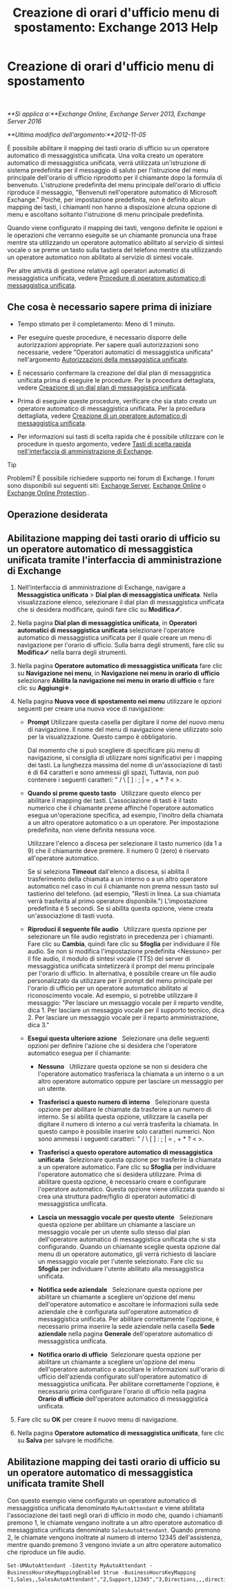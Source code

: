 ﻿---
title: "Creazione di orari d'ufficio menu di spostamento: Exchange 2013 Help"
TOCTitle: Creazione di orari d'ufficio menu di spostamento
ms:assetid: f76472fd-aa1a-4cd8-8e26-cc674421d375
ms:mtpsurl: https://technet.microsoft.com/it-it/library/Bb232203(v=EXCHG.150)
ms:contentKeyID: 50482084
ms.date: 05/22/2018
mtps_version: v=EXCHG.150
ms.translationtype: MT
---

# Creazione di orari d'ufficio menu di spostamento

 

_**Si applica a:**Exchange Online, Exchange Server 2013, Exchange Server 2016_

_**Ultima modifica dell'argomento:**2012-11-05_

È possibile abilitare il mapping dei tasti orario di ufficio su un operatore automatico di messaggistica unificata. Una volta creato un operatore automatico di messaggistica unificata, verrà utilizzata un'istruzione di sistema predefinita per il messaggio di saluto per l'istruzione del menu principale dell'orario di ufficio riprodotto per il chiamante dopo la formula di benvenuto. L'istruzione predefinita del menu principale dell'orario di ufficio riproduce il messaggio, "Benvenuti nell'operatore automatico di Microsoft Exchange." Poiché, per impostazione predefinita, non è definito alcun mapping dei tasti, i chiamanti non hanno a disposizione alcuna opzione di menu e ascoltano soltanto l'istruzione di menu principale predefinita.

Quando viene configurato il mapping dei tasti, vengono definite le opzioni e le operazioni che verranno eseguite se un chiamante pronuncia una frase mentre sta utilizzando un operatore automatico abilitato al servizio di sintesi vocale o se preme un tasto sulla tastiera del telefono mentre sta utilizzando un operatore automatico non abilitato al servizio di sintesi vocale.

Per altre attività di gestione relative agli operatori automatici di messaggistica unificata, vedere [Procedure di operatore automatico di messaggistica unificata](um-auto-attendant-procedures-exchange-2013-help.md).

## Che cosa è necessario sapere prima di iniziare

  - Tempo stimato per il completamento: Meno di 1 minuto.

  - Per eseguire queste procedure, è necessario disporre delle autorizzazioni appropriate. Per sapere quali autorizzazioni sono necessarie, vedere "Operatori automatici di messaggistica unificata" nell'argomento [Autorizzazioni della messaggistica unificate](unified-messaging-permissions-exchange-2013-help.md).

  - È necessario confermare la creazione del dial plan di messaggistica unificata prima di eseguire le procedure. Per la procedura dettagliata, vedere [Creazione di un dial plan di messaggistica unificata](create-a-um-dial-plan-exchange-2013-help.md).

  - Prima di eseguire queste procedure, verificare che sia stato creato un operatore automatico di messaggistica unificata. Per la procedura dettagliata, vedere [Creazione di un operatore automatico di messaggistica unificata](create-a-um-auto-attendant-exchange-2013-help.md).

  - Per informazioni sui tasti di scelta rapida che è possibile utilizzare con le procedure in questo argomento, vedere [Tasti di scelta rapida nell'interfaccia di amministrazione di Exchange](keyboard-shortcuts-in-the-exchange-admin-center-exchange-online-protection-help.md).


> [!TIP]
> Problemi? È possibile richiedere supporto nei forum di Exchange. I forum sono disponibili sui seguenti siti: <A href="https://go.microsoft.com/fwlink/p/?linkid=60612">Exchange Server</A>, <A href="https://go.microsoft.com/fwlink/p/?linkid=267542">Exchange Online</A> o <A href="https://go.microsoft.com/fwlink/p/?linkid=285351">Exchange Online Protection</A>..



## Operazione desiderata

## Abilitazione mapping dei tasti orario di ufficio su un operatore automatico di messaggistica unificata tramite l'interfaccia di amministrazione di Exchange

1.  Nell'interfaccia di amministrazione di Exchange, navigare a **Messaggistica unificata** \> **Dial plan di messaggistica unificata**. Nella visualizzazione elenco, selezionare il dial plan di messaggistica unificata che si desidera modificare, quindi fare clic su **Modifica**![Icona Modifica](images/JJ218640.6f53ccb2-1f13-4c02-bea0-30690e6ea71d(EXCHG.150).gif "Icona Modifica").

2.  Nella pagina **Dial plan di messaggistica unificata**, in **Operatori automatici di messaggistica unificata** selezionare l'operatore automatico di messaggistica unificata per il quale creare un menu di navigazione per l'orario di ufficio. Sulla barra degli strumenti, fare clic su **Modifica**![Icona Modifica](images/JJ218640.6f53ccb2-1f13-4c02-bea0-30690e6ea71d(EXCHG.150).gif "Icona Modifica") nella barra degli strumenti.

3.  Nella pagina **Operatore automatico di messaggistica unificata** fare clic su **Navigazione nei menu**, in **Navigazione nei menu in orario di ufficio** selezionare **Abilita la navigazione nei menu in orario di ufficio** e fare clic su **Aggiungi**![Icona Aggiungi](images/JJ218640.c1e75329-d6d7-4073-a27d-498590bbb558(EXCHG.150).gif "Icona Aggiungi").

4.  Nella pagina **Nuova voce di spostamento nei menu** utilizzare le opzioni seguenti per creare una nuova voce di navigazione:
    
      - **Prompt** Utilizzare questa casella per digitare il nome del nuovo menu di navigazione. Il nome del menu di navigazione viene utilizzato solo per la visualizzazione. Questo campo è obbligatorio.
        
        Dal momento che si può scegliere di specificare più menu di navigazione, si consiglia di utilizzare nomi significativi per i mapping dei tasti. La lunghezza massima del nome di un'associazione di tasti è di 64 caratteri e sono ammessi gli spazi, Tuttavia, non può contenere i seguenti caratteri: " / \\ \[ \] : ; | = , + \* ? \< \>.
    
      - **Quando si preme questo tasto**   Utilizzare questo elenco per abilitare il mapping dei tasti. L'associazione di tasti è il tasto numerico che il chiamante preme affinché l'operatore automatico esegua un'operazione specifica, ad esempio, l'inoltro della chiamata a un altro operatore automatico o a un operatore. Per impostazione predefinita, non viene definita nessuna voce.
        
        Utilizzare l'elenco a discesa per selezionare il tasto numerico (da 1 a 9) che il chiamante deve premere. Il numero 0 (zero) è riservato all'operatore automatico.
        
        Se si seleziona **Timeout** dall'elenco a discesa, si abilita il trasferimento della chiamata a un interno o a un altro operatore automatico nel caso in cui il chiamante non prema nessun tasto sul tastierino del telefono. (ad esempio, "Resti in linea. La sua chiamata verrà trasferita al primo operatore disponibile.") L'impostazione predefinita è 5 secondi. Se si abilita questa opzione, viene creata un'associazione di tasti vuota.
    
      - **Riproduci il seguente file audio**   Utilizzare questa opzione per selezionare un file audio registrato in precedenza per i chiamanti. Fare clic su **Cambia**, quindi fare clic su **Sfoglia** per individuare il file audio. Se non si modifica l'impostazione predefinita \<Nessuno\> per il file audio, il modulo di sintesi vocale (TTS) del server di messaggistica unificata sintetizzerà il prompt del menu principale per l'orario di ufficio. In alternativa, è possibile creare un file audio personalizzato da utilizzare per il prompt del menu principale per l'orario di ufficio per un operatore automatico abilitato al riconoscimento vocale. Ad esempio, si potrebbe utilizzare il messaggio: "Per lasciare un messaggio vocale per il reparto vendite, dica 1. Per lasciare un messaggio vocale per il supporto tecnico, dica 2. Per lasciare un messaggio vocale per il reparto amministrazione, dica 3."
    
      - **Esegui questa ulteriore azione**   Selezionare una delle seguenti opzioni per definire l'azione che si desidera che l'operatore automatico esegua per il chiamante:
        
          - **Nessuno**   Utilizzare questa opzione se non si desidera che l'operatore automatico trasferisca la chiamata a un interno o a un altro operatore automatico oppure per lasciare un messaggio per un utente.
        
          - **Trasferisci a questo numero di interno**   Selezionare questa opzione per abilitare le chiamate da trasferire a un numero di interno. Se si abilita questa opzione, utilizzare la casella per digitare il numero di interno a cui verrà trasferita la chiamata. In questo campo è possibile inserire solo caratteri numerici. Non sono ammessi i seguenti caratteri: " / \\ \[ \] : ; | = , + \* ? \< \>.
        
          - **Trasferisci a questo operatore automatico di messaggistica unificata**   Selezionare questa opzione per trasferire la chiamata a un operatore automatico. Fare clic su **Sfoglia** per individuare l'operatore automatico che si desidera utilizzare. Prima di abilitare questa opzione, è necessario creare e configurare l'operatore automatico. Questa opzione viene utilizzata quando si crea una struttura padre/figlio di operatori automatici di messaggistica unificata.
        
          - **Lascia un messaggio vocale per questo utente**   Selezionare questa opzione per abilitare un chiamante a lasciare un messaggio vocale per un utente sullo stesso dial plan dell'operatore automatico di messaggistica unificata che si sta configurando. Quando un chiamante sceglie questa opzione dal menu di un operatore automatico, gli verrà richiesto di lasciare un messaggio vocale per l'utente selezionato. Fare clic su **Sfoglia** per individuare l'utente abilitato alla messaggistica unificata.
        
          - **Notifica sede aziendale**   Selezionare questa opzione per abilitare un chiamante a scegliere un'opzione del menu dell'operatore automatico e ascoltare le informazioni sulla sede aziendale che è configurata sull'operatore automatico di messaggistica unificata. Per abilitare correttamente l'opzione, è necessario prima inserire la sede aziendale nella casella **Sede aziendale** nella pagina **Generale** dell'operatore automatico di messaggistica unificata.
        
          - **Notifica orario di ufficio**  Selezionare questa opzione per abilitare un chiamante a scegliere un'opzione del menu dell'operatore automatico e ascoltare le informazioni sull'orario di ufficio dell'azienda configurato sull'operatore automatico di messaggistica unificata. Per abilitare correttamente l'opzione, è necessario prima configurare l'orario di ufficio nella pagina **Orario di ufficio** dell'operatore automatico di messaggistica unificata.

5.  Fare clic su **OK** per creare il nuovo menu di navigazione.

6.  Nella pagina **Operatore automatico di messaggistica unificata**, fare clic su **Salva** per salvare le modifiche.

## Abilitazione mapping dei tasti orario di ufficio su un operatore automatico di messaggistica unificata tramite Shell

Con questo esempio viene configurato un operatore automatico di messaggistica unificata denominato `MyAutoAttendant` e viene abilitata l'associazione dei tasti negli orari di ufficio in modo che, quando i chiamanti premono 1, le chiamate vengano inoltrate a un altro operatore automatico di messaggistica unificata denominato `SalesAutoAttendant`. Quando premono 2, le chiamate vengono inoltrate al numero di interno 12345 dell'assistenza, mentre quando premono 3 vengono inviate a un altro operatore automatico che riproduce un file audio.

    Set-UMAutoAttendant -Identity MyAutoAttendant - BusinessHoursKeyMappingEnabled $true -BusinessHoursKeyMapping "1,Sales,,SalesAutoAttendant","2,Support,12345","3,Directions,,,directions.wav"

